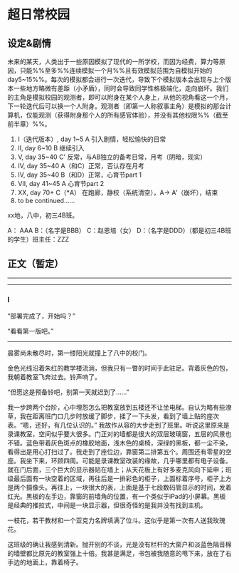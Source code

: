 # 超日常校园

## 设定&剧情

未来的某天，人类出于一些原因模拟了现代的一所学校，而因为经费，算力等原因，只能%%至多%%连续模拟一个月%%且有效模拟范围为自模拟开始的day5~15%%。每次的模拟都会进行一次迭代，导致下个模拟版本会出现与上个版本一些地方略微有差距（小矛盾），同时会导致同学性格极端化，走向崩坏。我们的主角是模拟校园的观测者，即可以附身在某个人身上，从他的视角看这一个月，下一轮迭代后可以换一个人附身。观测者（即第一人称叙事主角）是模拟的那台计算机，仅能观测（获得附身那个人的所有感官体验），并没有其他权限%%（截至前半章）%%。

1. Ⅰ（迭代版本）, day 1~5 A 引入剧情，轻松愉快的日常
2. Ⅱ, day 6~10 B 继续引入
3. Ⅴ, day 35~40 C' 反常，与AB独立的备考日常，月考（阴暗，现实）
4. Ⅳ, day 35~40 A（和C）正常，否认存在月考
5. Ⅳ, day 35~40 B（和D）正常，心育节part 1
6. Ⅶ, day 41~45 A 心育节part 2
7. ⅩⅩ, day 70+ C（*A） 在跑廊，静校（系统清空），A-> A'（崩坏），结束
8. to be continued……

xx地，八中，初三4B班。 

A： AAA  B：（名字是BBB）  C：赵恩培（女）  D：（名字是DDD）（都是初三4B班的学生）班主任：ZZZ

## 正文（暂定）

---

---

### Ⅰ

“部署完成了，开始吗？”

“看看第一版吧。”

---

晨雾尚未散尽时，第一缕阳光就撞上了八中的校门。

金色光线沿着朱红的教学楼流淌，但我只有一瞥的时间于此驻足。背着灰色的包，我朝着教室飞奔过去。铃声响了。

“但愿这是预备铃吧，别第一天就迟到了……”

我一步跨两个台阶，心中埋怨怎么把教室放到五楼还不让坐电梯。自认为略有些潦草，我在距离班门口几步时放缓了脚步，揉了一下头发，看到了墙上贴的座次表。“嗯，还好，有几位认识的。” 我故作从容的大步走到了班里。听说这里原来是录课教室，空间似乎要大很多。门正对的墙都是很大的双层玻璃窗，五层的风景也不错。蓝色带着灰色斑点的橡胶地面，浅木色的桌椅，深绿的黑板，都一尘不染，看得出是用心打扫过了。我走到了座位边，靠窗第二排第五个。周围还有零星的空座。我坐下来，环顾四周。可能是录课教室改装的缘故，几乎哪里都有电子设备。就在门后面，三个巨大的显示器贴在墙上；从天花板上有好多麦克风向下延申；班级最后面有一块空着的区域，再往后是一排彩色的柜子，上面标着序号，柜子上方是两个摄像头。再往上，一块很大的表，上面是基于七段数码管显示的时间，发着红光。黑板的左手边，靠窗的前墙角的位置，有一个类似于iPad的小屏幕。黑板是经典的推拉式，中间是一块显示器，但很奇怪的是我并没有找到主机。

一枝花，若干教材和一个亚克力名牌填满了位斗。这似乎是第一次有人送我玫瑰花。

这班级的确让我感到清新。抛开别的不谈，光是没有栏杆的大窗户和淡蓝色隔音棉的墙壁都比原先的教室强上十倍。我甚是满足，书包被我随意的甩下来，放在了右手边的地面上，靠着椅子。



